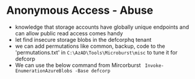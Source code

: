 # Anonymous Access - Abuse 
- knowledge that storage accounts have globally unique endpoints and can allow public read access comes handy
- let find insecure storage blobs in the defcorphq tenant
- we can add permutations like common, backup, code to the 'permutations.txt' in `C:\AzAD\Tools\Microburst\misc` to tune it for defcorp
- We can use the below command from Mircorburst
` Invoke-EnumerationAzureBlobs -Base defcorp`

